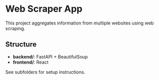 # Web Scraper App

This project aggregates information from multiple websites using web scraping.

## Structure
- **backend/**: FastAPI + BeautifulSoup
- **frontend/**: React

See subfolders for setup instructions.
